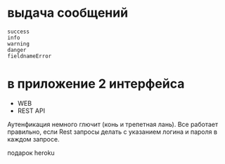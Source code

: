 # выдача сообщений    
    success
    info
    warning
    danger
    fieldnameError
# в приложение 2 интерфейса
   * WEB
   * REST API
   
   Аутенфикация немного глючит (конь и трепетная лань).
   Все работает правильно, если Rest запросы делать с указанием логина и пароля в каждом запросе.
   
   подарок heroku 